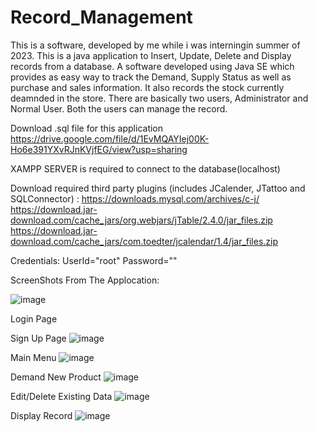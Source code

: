 # Record_Management
This is a software, developed by me while i was interningin summer of 2023. This is a java application to Insert, Update, Delete and Display records from a database.
A software developed using Java SE which provides as easy way to track the Demand, Supply Status as well as purchase and sales information. It also records the stock currently deamnded in the store. There are basically two users, Administrator and Normal User. Both the users can manage the record.

Download .sql file for this application
https://drive.google.com/file/d/1EvMQAYIej00K-Ho6e391YXvRJnKVjfEG/view?usp=sharing

XAMPP SERVER is required to connect to the database(localhost)

Download required third party plugins (includes JCalender, JTattoo and SQLConnector) :
https://downloads.mysql.com/archives/c-j/
https://download.jar-download.com/cache_jars/org.webjars/jTable/2.4.0/jar_files.zip
https://download.jar-download.com/cache_jars/com.toedter/jcalendar/1.4/jar_files.zip

Credentials:
UserId="root"
Password=""

ScreenShots From The Applocation:

![image](https://github.com/XERXES-OG/Record_Management/assets/95545385/88d20552-e4f7-4f94-b987-b56c0ac7c6c7)

Login Page


Sign Up Page
![image](https://github.com/XERXES-OG/Record_Management/assets/95545385/d78c3f4b-f399-4839-ba4a-56b97420a1b6)

Main Menu
![image](https://github.com/XERXES-OG/Record_Management/assets/95545385/b6ddd7f1-ff7a-4724-81c6-596e3a801fa0)

Demand New Product
![image](https://github.com/XERXES-OG/Record_Management/assets/95545385/60a1d266-8882-4eca-bee5-6566b36dd4b0)

Edit/Delete Existing Data
![image](https://github.com/XERXES-OG/Record_Management/assets/95545385/240abdf4-74ba-4c03-a6f9-d51bf4100f53)

Display Record
![image](https://github.com/XERXES-OG/Record_Management/assets/95545385/8681a6ec-3925-42fd-a5b0-4a2f628a2f95)


